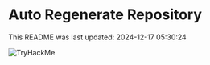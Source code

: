 # Auto Regenerate Repository

This README was last updated: 2024-12-17 05:30:24

 ![TryHackMe](https://tryhackme.com/badge/533634)